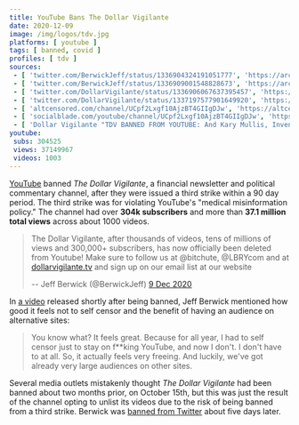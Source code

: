 ```yaml
---
title: YouTube Bans The Dollar Vigilante
date: 2020-12-09
image: /img/logos/tdv.jpg
platforms: [ youtube ]
tags: [ banned, covid ]
profiles: [ tdv ]
sources:
 - [ 'twitter.com/BerwickJeff/status/1336904324191051777', 'https://archive.is/VSqxP' ]
 - [ 'twitter.com/BerwickJeff/status/1336909001548828673', 'https://archive.is/GVfVq' ]
 - [ 'twitter.com/DollarVigilante/status/1336906067637395457', 'https://archive.is/ykp9R' ]
 - [ 'twitter.com/DollarVigilante/status/1337197577901649920', 'https://archive.is/adrVO' ]
 - [ 'altcensored.com/channel/UCpf2Lxgf10AjzBT4GIIgDJw', 'https://altcensored.com/channel/UCpf2Lxgf10AjzBT4GIIgDJw' ]
 - [ 'socialblade.com/youtube/channel/UCpf2Lxgf10AjzBT4GIIgDJw', 'https://socialblade.com/youtube/channel/UCpf2Lxgf10AjzBT4GIIgDJw' ]
 - [ 'Dollar Vigilante "TDV BANNED FROM YOUTUBE: And Kary Mullis, Inventor of PCR, Says Fraudci is a Fraud and Liar - The Dollar Vigilante" by Jeff Berwick (13 Dec 2020)', 'https://archive.is/cMrnZ' ]
youtube:
 subs: 304525
 views: 37149967
 videos: 1003
---
```


[YouTube](/youtube/) banned _The Dollar Vigilante_, a financial newsletter and
political commentary channel, after they were issued a third strike within a 90
day period. The third strike was for violating YouTube's "medical
misinformation policy." The channel had over **304k subscribers** and more than
**37.1 million total views** across about 1000 videos.

> The Dollar Vigilante, after thousands of videos, tens of millions of views
> and 300,000+ subscribers, has now officially been deleted from Youtube! Make
> sure to follow us at @bitchute, @LBRYcom and at
> [dollarvigilante.tv](https://dollarvigilante.tv) and sign up on our email
> list at our website
>
> -- Jeff Berwick (@BerwickJeff) [9 Dec 2020](https://archive.is/VSqxP)

In [a video](https://www.bitchute.com/video/Km7OM3Xw0OFL/) released shortly
after being banned, Jeff Berwick mentioned how good it feels not to self censor
and the benefit of having an audience on alternative sites:

> You know what? It feels great. Because for all year, I had to self censor
> just to stay on f**king YouTube, and now I don't. I don't have to at all. So,
> it actually feels very freeing. And luckily, we've got already very large
> audiences on other sites.

Several media outlets mistakenly thought _The Dollar Vigilante_ had been banned
about two months prior, on October 15th, but this was just the result of the
channel opting to unlist its videos due to the risk of being banned from a
third strike. Berwick was [banned from Twitter](https://archive.is/p96az) about
five days later.
